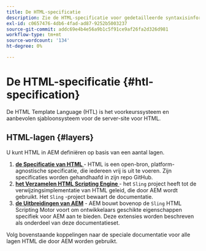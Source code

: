 ```yaml
---
title: De HTML-specificatie
description: Zie de HTML-specificatie voor gedetailleerde syntaxisinformatie.
exl-id: c0657476-4db6-4fad-ad87-9252b5003237
source-git-commit: addc69e4b4e56a9b1c5f91ce9af26fa2d326d981
workflow-type: tm+mt
source-wordcount: '134'
ht-degree: 0%

---
```



# De HTML-specificatie {#htl-specification}

De HTML Template Language (HTL) is het voorkeurssysteem en aanbevolen sjabloonsysteem voor de server-site voor HTML.

## HTML-lagen {#layers}

U kunt HTML in AEM definiëren op basis van een aantal lagen.

1. **[de Specificatie van HTML ](https://github.com/adobe/htl-spec)** - HTML is een open-bron, platform-agnostische specificatie, die iedereen vrij is uit te voeren. Zijn specificaties worden gehandhaafd in zijn repo GitHub.
1. **[het Verzamelen HTML Scripting Engine ](https://sling.apache.org/documentation/bundles/scripting/scripting-htl.html)** - het `Sling` project heeft tot de verwijzingsimplementatie van HTML geleid, die door AEM wordt gebruikt. Het `Sling` -project bewaart de documentatie.
1. **[de Uitbreidingen van AEM](aem-extensions.md)** - AEM bouwt bovenop de `Sling` HTML Scripting Motor voort om ontwikkelaars geschikte eigenschappen specifiek voor AEM aan te bieden. Deze extensies worden beschreven als onderdeel van deze documentatieset.

Volg bovenstaande koppelingen naar de speciale documentatie voor alle lagen HTML die door AEM worden gebruikt.
